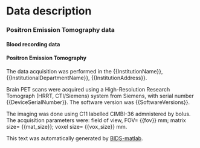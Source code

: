 
# Data description


### Positron Emission Tomography data

#### Blood recording data

#### Positron Emission Tomography

The data acquisition was performed in the {{InstitutionName}}, {{InstitutionalDepartmentName}}, 
{{InstitutionAddress}}.

Brain PET scans were acquired using a High-Resolution Research Tomograph (HRRT, 
CTI/Siemens) system from Siemens, with serial number {{DeviceSerialNumber}}. The 
software version was {{SoftwareVersions}}.

The imaging was done using C11 labelled CIMBI-36 admnistered by bolus. The acquisition 
parameters were: field of view, FOV= {{fov}} mm; matrix size= {{mat_size}}; 
voxel size= {{vox_size}} mm.

This text was automatically generated by [BIDS-matlab](https://github.com/bids-standard/bids-matlab).

